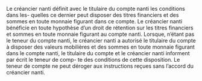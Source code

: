 Le créancier nanti définit avec le titulaire du compte nanti les conditions dans les-
quelles ce dernier peut disposer des titres financiers et des sommes en toute monnaie figurant
dans ce compte. Le créancier nanti bénéficie en toute hypothèse d’un droit de rétention sur les
titres financiers et sommes en toute monnaie figurant au compte nanti.
Lorsque, n’étant pas le teneur du compte nanti, le créancier nanti a autorisé le titulaire du
compte à disposer des valeurs mobilières et des sommes en toute monnaie figurant dans le
compte nanti, le titulaire du compte et le créancier nanti informent par écrit le teneur de comp-
te des conditions de cette disposition. Le teneur de compte ne peut déroger aux instructions
reçues sans l’accord du créancier nanti.